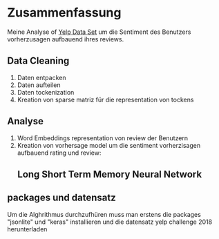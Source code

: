 # Zusammenfassung
Meine Analyse of  [Yelp Data Set](https://www.yelp.com/dataset/download) um die Sentiment des Benutzers vorherzusagen  aufbauend ihres  reviews. 

## Data Cleaning
1.	Daten entpacken
2.	Daten aufteilen 
3.	Daten tockenization
4.	Kreation von sparse matriz für die representation von tockens
## Analyse
 1.	Word Embeddings representation von  review der Benutzern
 2.	Kreation von vorhersage model  um die sentiment vorherzisagen aufbauend rating und review:
	## Long Short Term Memory Neural Network
## packages und datensatz
 Um die Alghrithmus durchzufhüren muss man erstens die packages "jsonlite" und "keras" installieren und die datensatz yelp challenge 2018 
 herunterladen
